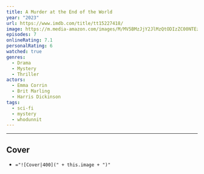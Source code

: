 ```yaml
---
title: A Murder at the End of the World
year: "2023"
url: https://www.imdb.com/title/tt15227418/
image: https://m.media-amazon.com/images/M/MV5BMzJjY2JlMzQtODIzZC00NTEzLWEyNmQtNjY4MDk2ZmI2MzE5XkEyXkFqcGdeQXVyNjUwNzk3NDc@._V1_SX300.jpg
episodes: 7
onlineRating: 7.1
personalRating: 6
watched: true
genres:
  - Drama
  - Mystery
  - Thriller
actors:
  - Emma Corrin
  - Brit Marling
  - Harris Dickinson
tags:
  - sci-fi
  - mystery
  - whodunnit
---
```


---


## Cover
- `="![Cover|400](" + this.image + ")"`
